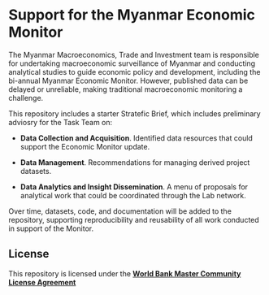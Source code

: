 # Support for the Myanmar Economic Monitor

The Myanmar Macroeconomics, Trade and Investment team is responsible for undertaking macroeconomic surveillance of Myanmar and conducting analytical studies to guide economic policy and development, including the bi-annual Myanmar Economic Monitor. However, published data can be delayed or unreliable, making traditional macroeconomic monitoring a challenge.  

This repository includes a starter Stratefic Brief, which includes preliminary adviosry for the Task Team on:

- **Data Collection and Acquisition**. Identified data resources that could support the Economic Monitor update.

- **Data Management**. Recommendations for managing derived project datasets.

- **Data Analytics and Insight Dissemination**. A menu of proposals for analytical work that could be coordinated through the Lab network.

Over time, datasets, code, and documentation will be added to the repository, supporting reproducibility and reusability of all work conducted in support of the Monitor. 

## License

This repository is licensed under the [**World Bank Master Community License Agreement**](https://github.com/datapartnership/myanmar_economic_monitor/blob/487de32429b5bf737f07a726247652899fa45258/LICENSE.md)
